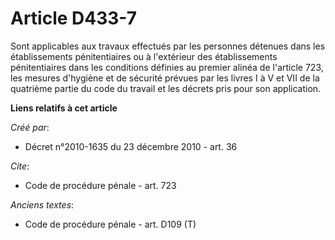 # Article D433-7

Sont applicables aux travaux effectués par les personnes détenues dans les établissements pénitentiaires ou à l'extérieur des
établissements pénitentiaires dans les conditions définies au premier alinéa de l'article 723, les mesures d'hygiène et de
sécurité prévues par les livres I à V et VII de la quatrième partie du code du travail et les décrets pris pour son
application.

**Liens relatifs à cet article**

_Créé par_:

  - Décret n°2010-1635 du 23 décembre 2010 - art. 36

_Cite_:

  - Code de procédure pénale - art. 723

_Anciens textes_:

  - Code de procédure pénale - art. D109 (T)

